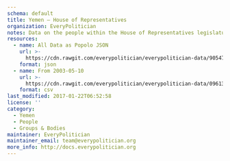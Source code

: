 ```yaml
---
schema: default
title: Yemen — House of Representatives
organization: EveryPolitician
notes: Data on the people within the House of Representatives legislature of Yemen.
resources:
  - name: All Data as Popolo JSON
    url: >-
      https://cdn.rawgit.com/everypolitician/everypolitician-data/90547dba3ac3f6e3f64e246c03c677ba3dc3ff1e/data/Yemen/Majlis/ep-popolo-v1.0.json
    format: json
  - name: From 2003-05-10
    url: >-
      https://cdn.rawgit.com/everypolitician/everypolitician-data/09613f4f1556bc7af6246a1da24ff8bb7f6c70db/data/Yemen/Majlis/term-2003.csv
    format: csv
last_modified: 2017-01-22T06:52:58
license: ''
category:
  - Yemen
  - People
  - Groups & Bodies
maintainer: EveryPolitician
maintainer_email: team@everypolitician.org
more_info: http://docs.everypolitician.org
---
```

